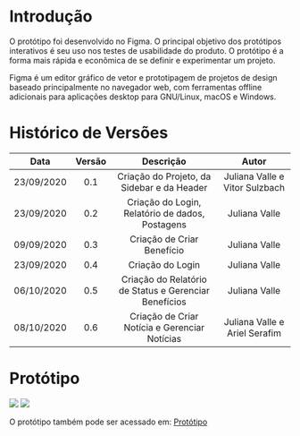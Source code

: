 # Introdução
O protótipo foi desenvolvido no Figma. O principal objetivo dos protótipos interativos é seu uso nos testes de usabilidade do produto. O protótipo é a forma mais rápida e econômica de se definir e experimentar um projeto.

Figma é um editor gráfico de vetor e prototipagem de projetos de design baseado principalmente no navegador web, com ferramentas offline adicionais para aplicações desktop para GNU/Linux, macOS e Windows.

# Histórico de Versões

|    Data    | Versão |                       Descrição                       |              Autor             |
|:----------:|:------:|:-----------------------------------------------------:|:------------------------------:|
| 23/09/2020 |   0.1  | Criação do Projeto, da Sidebar  e da Header           | Juliana Valle e Vitor Sulzbach |
| 23/09/2020 |   0.2  | Criação do Login, Relatório de dados, Postagens       |          Juliana Valle         |
| 09/09/2020 |   0.3  | Criação de Criar Benefício                            |          Juliana Valle         |
| 23/09/2020 |   0.4  | Criação do Login                                      |          Juliana Valle         |
| 06/10/2020 |   0.5  | Criação do Relatório de Status e Gerenciar Benefícios |          Juliana Valle         |
| 08/10/2020 |   0.6  | Criação de Criar Notícia e  Gerenciar Notícias        |  Juliana Valle e Ariel Serafim |

# Protótipo
![](https://j.gifs.com/VAEEgo.gif)
![](https://j.gifs.com/ZYLLqg.gif)

O protótipo também pode ser acessado em:
[Protótipo](https://www.figma.com/file/hhvd3IqJ82u4jsfy86aoc3/Vamos-Cuidar-Colors?node-id=20%3A2)


